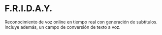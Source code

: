 # F.R.I.D.A.Y.
Reconocimiento de voz online en tiempo real con generación de subtítulos.
Incluye además, un campo de conversión de texto a voz.
